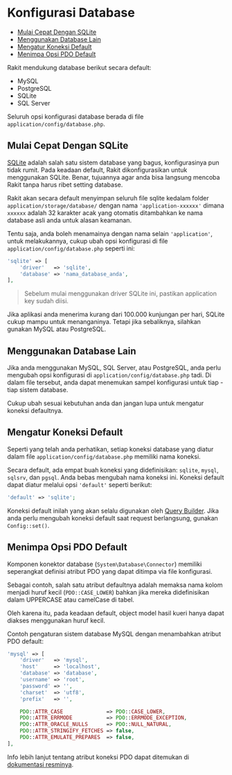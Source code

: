 # Konfigurasi Database

<!-- MarkdownTOC autolink="true" autoanchor="true" levels="2,3" bracket="round" lowercase="only_ascii" -->

- [Mulai Cepat Dengan SQLite](#mulai-cepat-dengan-sqlite)
- [Menggunakan Database Lain](#menggunakan-database-lain)
- [Mengatur Koneksi Default](#mengatur-koneksi-default)
- [Menimpa Opsi PDO Default](#menimpa-opsi-pdo-default)

<!-- /MarkdownTOC -->


Rakit mendukung database berikut secara default:

- MySQL
- PostgreSQL
- SQLite
- SQL Server

Seluruh opsi konfigurasi database berada di file `application/config/database.php`.


<a id="mulai-cepat-dengan-sqlite"></a>
## Mulai Cepat Dengan SQLite

[SQLite](https://sqlite.org) adalah salah satu sistem database yang bagus, konfigurasinya pun tidak rumit.
Pada keadaan default, Rakit dikonfigurasikan untuk menggunakan SQLite. Benar, tujuannya agar anda
bisa langsung mencoba Rakit tanpa harus ribet setting database.

Rakit akan secara default menyimpan seluruh file sqlite kedalam folder `application/storage/database/`
dengan nama `'application-xxxxxx'` dimana `xxxxxx` adalah 32 karakter acak yang otomatis ditambahkan
ke nama database asli anda untuk alasan keamanan.

Tentu saja, anda boleh menamainya dengan nama selain `'application'`, untuk melakukannya,
cukup ubah opsi konfigurasi di file `application/config/database.php` seperti ini:

```php
'sqlite' => [
	'driver'   => 'sqlite',
	'database' => 'nama_database_anda',
],
```

>  Sebelum mulai menggunakan driver SQLite ini, pastikan application key sudah diisi.

Jika aplikasi anda menerima kurang dari 100.000 kunjungan per hari, SQLite cukup mampu untuk menanganinya.
Tetapi jika sebaliknya, silahkan gunakan MySQL atau PostgreSQL.


<a id="menggunakan-database-lain"></a>
## Menggunakan Database Lain

Jika anda menggunakan MySQL, SQL Server, atau PostgreSQL, anda perlu mengubah opsi konfigurasi
di  `application/config/database.php` tadi. Di dalam file tersebut, anda dapat menemukan sampel
konfigurasi untuk tiap - tiap sistem database.

Cukup ubah sesuai kebutuhan anda dan jangan lupa untuk mengatur koneksi defaultnya.


<a id="mengatur-koneksi-default"></a>
## Mengatur Koneksi Default

Seperti yang telah anda perhatikan, setiap koneksi database yang diatur dalam
file `application/config/database.php` memiliki nama koneksi.

Secara default, ada empat buah koneksi yang didefinisikan: `sqlite`, `mysql`, `sqlsrv`, dan `pgsql`.
Anda bebas mengubah nama koneksi ini. Koneksi default dapat diatur melalui opsi `'default'` seperti berikut:

```php
'default' => 'sqlite';
```

Koneksi default inilah yang akan selalu digunakan oleh [Query Builder](/docs/database/magic).
Jika anda perlu mengubah koneksi default saat request berlangsung, gunakan `Config::set()`.


<a id="menimpa-opsi-pdo-default"></a>
## Menimpa Opsi PDO Default

Komponen konektor database (`System\Database\Connector`) memiliki seperangkat definisi atribut PDO
yang dapat ditimpa via file konfigurasi.

Sebagai contoh, salah satu atribut defaultnya adalah memaksa nama kolom menjadi
huruf kecil (`PDO::CASE_LOWER`) bahkan jika mereka didefinisikan dalam UPPERCASE atau camelCase di tabel.

Oleh karena itu, pada keadaan default, object model hasil kueri hanya dapat diakses menggunakan huruf kecil.

Contoh pengaturan sistem database MySQL dengan menambahkan atribut PDO default:

```php
'mysql' => [
	'driver'   => 'mysql',
	'host'     => 'localhost',
	'database' => 'database',
	'username' => 'root',
	'password' => '',
	'charset'  => 'utf8',
	'prefix'   => '',

	PDO::ATTR_CASE              => PDO::CASE_LOWER,
	PDO::ATTR_ERRMODE           => PDO::ERRMODE_EXCEPTION,
	PDO::ATTR_ORACLE_NULLS      => PDO::NULL_NATURAL,
	PDO::ATTR_STRINGIFY_FETCHES => false,
	PDO::ATTR_EMULATE_PREPARES  => false,
],
```

Info lebih lanjut tentang atribut koneksi PDO dapat ditemukan di [dokumentasi resminya](http://php.net/manual/en/pdo.setattribute.php).

